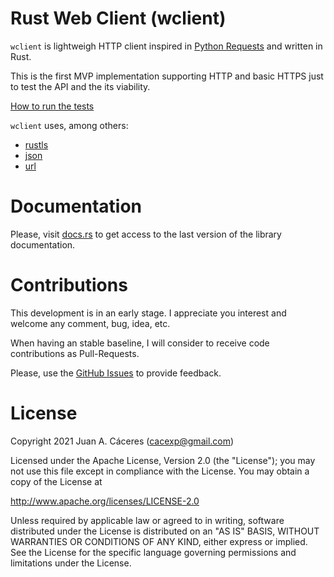 # Rust Web Client (wclient)

`wclient` is lightweigh HTTP client inspired in [Python Requests](https://docs.python-requests.org/en/latest/) and written in Rust.

This is the first MVP implementation supporting HTTP and basic HTTPS just to test the API and the its viability.

[How to run the tests](testing.md)

`wclient` uses, among others:

* [rustls](https://crates.io/crates/rustls)
* [json](https://crates.io/crates/json)
* [url](https://crates.io/crates/url)

# Documentation

Please, visit [docs.rs](https://docs.rs/wclient/) to get access to the last version of the library documentation.
# Contributions

This development is in an early stage. I appreciate you interest and welcome any comment, bug, idea, etc.

When having an stable baseline, I will consider to receive code contributions as Pull-Requests.

Please, use the [GitHub Issues](https://github.com/cacexp/wclient/issues) to provide feedback.

# License

Copyright 2021 Juan A. Cáceres (cacexp@gmail.com)

Licensed under the Apache License, Version 2.0 (the "License");
you may not use this file except in compliance with the License.
You may obtain a copy of the License at

http://www.apache.org/licenses/LICENSE-2.0

Unless required by applicable law or agreed to in writing, software
distributed under the License is distributed on an "AS IS" BASIS,
WITHOUT WARRANTIES OR CONDITIONS OF ANY KIND, either express or implied.
See the License for the specific language governing permissions and
limitations under the License.